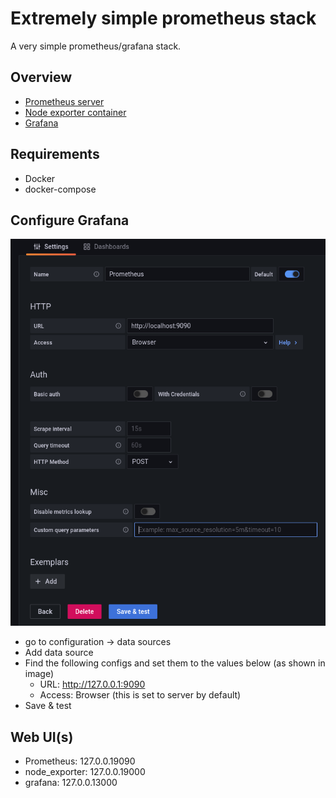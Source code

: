 # Extremely simple prometheus stack

A very simple prometheus/grafana stack.

## Overview
 - [Prometheus server](https://prometheus.io/docs/prometheus/latest/installation/)
 - [Node exporter container](https://github.com/prometheus/node_exporter)
 - [Grafana](https://grafana.com/docs/grafana/latest/installation/docker/)

## Requirements
  - Docker
  - docker-compose

## Configure Grafana
![Prometheus config](./image/prometheus_setup.png)
 - go to configuration -> data sources
 - Add data source
 - Find the following configs and set them to the values below (as shown in image)
    * URL: http://127.0.0.1:9090
    * Access: Browser (this is set to server by default)
 - Save & test

## Web UI(s)
 - Prometheus: 127.0.0.19090
 - node_exporter: 127.0.0.19000
 - grafana: 127.0.0.13000
